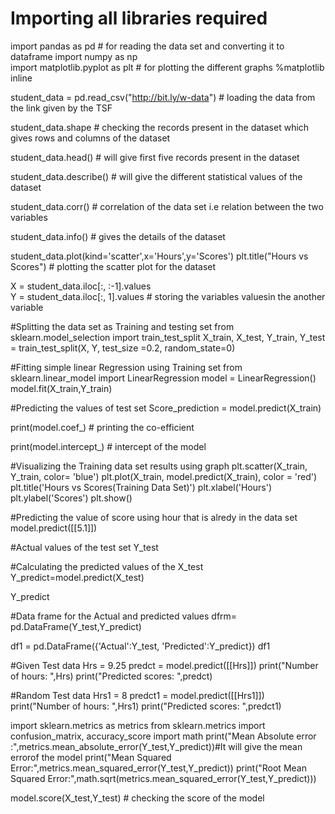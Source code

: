 
# Importing all libraries required 
import pandas as pd # for reading the data set and converting it to dataframe
import numpy as np  
import matplotlib.pyplot as plt  # for plotting the different graphs
%matplotlib inline

student_data = pd.read_csv("http://bit.ly/w-data") # loading the data from the link given by the TSF

student_data.shape # checking the records present in the dataset which gives rows and columns of the dataset

student_data.head() # will give first five records present in the dataset

student_data.describe() # will give the different statistical values of the dataset

student_data.corr() # correlation of the data set i.e relation between the two variables

student_data.info() # gives the details of the dataset

student_data.plot(kind='scatter',x='Hours',y='Scores')
plt.title("Hours vs Scores")    # plotting the scatter plot for the dataset

X = student_data.iloc[:, :-1].values  
Y = student_data.iloc[:, 1].values   # storing  the variables valuesin the another variable 

#Splitting the data set as Training and testing set
from sklearn.model_selection import train_test_split
X_train, X_test, Y_train, Y_test = train_test_split(X, Y, test_size =0.2, random_state=0)


#Fitting  simple linear Regression using Training set
from sklearn.linear_model import LinearRegression
model = LinearRegression()
model.fit(X_train,Y_train)

#Predicting the values of test set
Score_prediction = model.predict(X_train)

print(model.coef_) # printing the co-efficient

print(model.intercept_) # intercept of the model

#Visualizing the Training data set results using graph
plt.scatter(X_train, Y_train, color= 'blue')
plt.plot(X_train, model.predict(X_train), color = 'red')
plt.title('Hours vs Scores(Training Data Set)')
plt.xlabel('Hours')
plt.ylabel('Scores')
plt.show()

#Predicting the value of score using hour that is alredy in the data set
model.predict([[5.1]])

#Actual values of the  test set
Y_test

#Calculating the predicted values of the X_test
Y_predict=model.predict(X_test)

Y_predict

#Data frame for the Actual and predicted values
dfrm= pd.DataFrame(Y_test,Y_predict)

df1 = pd.DataFrame({'Actual':Y_test, 'Predicted':Y_predict})
df1

#Given Test data
Hrs = 9.25
predct = model.predict([[Hrs]])
print("Number of hours: ",Hrs)
print("Predicted scores: ",predct)

#Random Test data
Hrs1 = 8
predct1 = model.predict([[Hrs1]])
print("Number of hours: ",Hrs1)
print("Predicted scores: ",predct1)

import sklearn.metrics as metrics 
from sklearn.metrics import confusion_matrix, accuracy_score
import math
print("Mean Absolute error :",metrics.mean_absolute_error(Y_test,Y_predict))#It will give the mean errorof  the model
print("Mean Squared Error:",metrics.mean_squared_error(Y_test,Y_predict))
print("Root Mean Squared Error:",math.sqrt(metrics.mean_squared_error(Y_test,Y_predict)))

model.score(X_test,Y_test) # checking the score of the model
